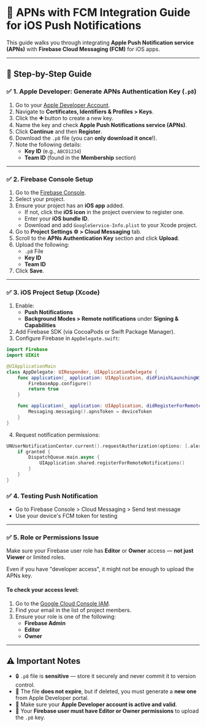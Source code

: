 # 📲 APNs with FCM Integration Guide for iOS Push Notifications

This guide walks you through integrating **Apple Push Notification service (APNs)** with **Firebase Cloud Messaging (FCM)** for iOS apps.

---

## 🔧 Step-by-Step Guide

### ✅ 1. Apple Developer: Generate APNs Authentication Key (`.p8`)

1. Go to your [Apple Developer Account](https://developer.apple.com/account).
2. Navigate to **Certificates, Identifiers & Profiles > Keys**.
3. Click the **➕** button to create a new key.
4. Name the key and check **Apple Push Notifications service (APNs)**.
5. Click **Continue** and then **Register**.
6. Download the `.p8` file (you can **only download it once**!).
7. Note the following details:
   - **Key ID** (e.g., `ABCD1234`)
   - **Team ID** (found in the **Membership** section)

---

### ✅ 2. Firebase Console Setup

1. Go to the [Firebase Console](https://console.firebase.google.com/).
2. Select your project.
3. Ensure your project has an **iOS app** added.
   - If not, click the **iOS icon** in the project overview to register one.
   - Enter your **iOS bundle ID**.
   - Download and add `GoogleService-Info.plist` to your Xcode project.
4. Go to **Project Settings ⚙️ > Cloud Messaging** tab.
5. Scroll to the **APNs Authentication Key** section and click **Upload**.
6. Upload the following:
   - `.p8` File
   - **Key ID**
   - **Team ID**
7. Click **Save**.

---

### ✅ 3. iOS Project Setup (Xcode)

1. Enable:
   - **Push Notifications**
   - **Background Modes > Remote notifications** under **Signing & Capabilities**
2. Add Firebase SDK (via CocoaPods or Swift Package Manager).
3. Configure Firebase in `AppDelegate.swift`:

```swift
import Firebase
import UIKit

@UIApplicationMain
class AppDelegate: UIResponder, UIApplicationDelegate {
    func application(_ application: UIApplication, didFinishLaunchingWithOptions launchOptions: [UIApplication.LaunchOptionsKey: Any]?) -> Bool {
        FirebaseApp.configure()
        return true
    }

    func application(_ application: UIApplication, didRegisterForRemoteNotificationsWithDeviceToken deviceToken: Data) {
        Messaging.messaging().apnsToken = deviceToken
    }
}
```
4. Request notification permissions:
```swift
UNUserNotificationCenter.current().requestAuthorization(options: [.alert, .sound, .badge]) { granted, error in
    if granted {
        DispatchQueue.main.async {
            UIApplication.shared.registerForRemoteNotifications()
        }
    }
}
```
### ✅ 4. Testing Push Notification
- Go to Firebase Console > Cloud Messaging > Send test message
- Use your device's FCM token for testing

---

### ✅ 5. Role or Permissions Issue

Make sure your Firebase user role has **Editor** or **Owner** access — **not just Viewer** or limited roles.

Even if you have "developer access", it might not be enough to upload the APNs key.

#### To check your access level:

1. Go to the [Google Cloud Console IAM](https://console.cloud.google.com/iam-admin).
2. Find your email in the list of project members.
3. Ensure your role is one of the following:
   - **Firebase Admin**
   - **Editor**
   - **Owner**

---

## ⚠️ Important Notes

- 🔒 `.p8` file is **sensitive** — store it securely and never commit it to version control.
- 📁 The file **does not expire**, but if deleted, you must generate a **new one** from Apple Developer portal.
- 🧾 Make sure your **Apple Developer account is active and valid**.
- 🔑 Your **Firebase user must have Editor or Owner permissions** to upload the `.p8` key.

